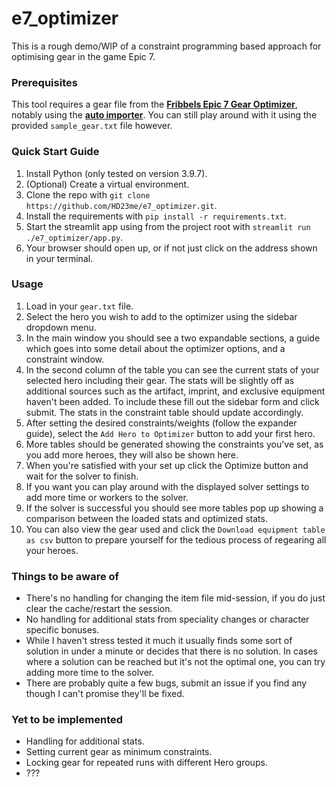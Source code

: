 # e7_optimizer

This is a rough demo/WIP of a constraint programming based approach for optimising gear in the game Epic 7. 

### Prerequisites
This tool requires a gear file from the [**Fribbels Epic 7 Gear Optimizer**](https://github.com/fribbels/Fribbels-Epic-7-Optimizer), notably using the [**auto importer**](https://github.com/fribbels/Fribbels-Epic-7-Optimizer#setting-up-the-auto-importer). You can still play around with it using the provided `sample_gear.txt` file however.

### Quick Start Guide
1. Install Python (only tested on version 3.9.7).
2. (Optional) Create a virtual environment.
3. Clone the repo with `git clone https://github.com/HD23me/e7_optimizer.git`.
4. Install the requirements with `pip install -r requirements.txt`.
5. Start the streamlit app using from the project root with `streamlit run ./e7_optimizer/app.py`.
6. Your browser should open up, or if not just click on the address shown in your terminal.

### Usage
1. Load in your `gear.txt` file.
2. Select the hero you wish to add to the optimizer using the sidebar dropdown menu.
3. In the main window you should see a two expandable sections, a guide which goes into some detail about the optimizer options, and a constraint window.
4. In the second column of the table you can see the current stats of your selected hero including their gear. The stats will be slightly off as additional sources such as the artifact, imprint, and exclusive equipment haven't been added. To include these fill out the sidebar form and click submit. The stats in the constraint table should update accordingly.
5. After setting the desired constraints/weights (follow the expander guide), select the `Add Hero to Optimizer` button to add your first hero.
6. More tables should be generated showing the constraints you've set, as you add more heroes, they will also be shown here.
7. When you're satisfied with your set up click the Optimize button and wait for the solver to finish.
8. If you want you can play around with the displayed solver settings to add more time or workers to the solver.
9. If the solver is successful you should see more tables pop up showing a comparison between the loaded stats and optimized stats.
10. You can also view the gear used and click the `Download equipment table as csv` button to prepare yourself for the tedious process of regearing all your heroes.


### Things to be aware of
- There's no handling for changing the item file mid-session, if you do just clear the cache/restart the session.
- No handling for additional stats from speciality changes or character specific bonuses.
- While I haven't stress tested it much it usually finds some sort of solution in under a minute or decides that there is no solution. In cases where a solution can be reached but it's not the optimal one, you can try adding more time to the solver.
- There are probably quite a few bugs, submit an issue if you find any though I can't promise they'll be fixed.

### Yet to be implemented
- Handling for additional stats.
- Setting current gear as minimum constraints.
- Locking gear for repeated runs with different Hero groups.
- ???
